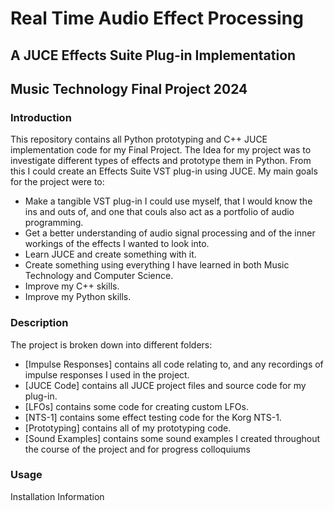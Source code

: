 # Real Time Audio Effect Processing
## A JUCE Effects Suite Plug-in Implementation
## Music Technology Final Project 2024

### Introduction
This repository contains all Python prototyping and C++ JUCE implementation code for my Final Project. The Idea for my project was to investigate different types of effects and prototype them in Python. From this I could create an Effects Suite VST plug-in using JUCE. My main goals for the project were to:
* Make a tangible VST plug-in I could use myself, that I would know the ins and outs of, and one that couls also act as a portfolio of audio programming.
* Get a better understanding of audio signal processing and of the inner workings of the effects I wanted to look into.
* Learn JUCE and create something with it.
* Create something using everything I have learned in both Music Technology and Computer Science.
* Improve my C++ skills.
* Improve my Python skills.

### Description
The project is broken down into different folders:
- [Impulse Responses] contains all code relating to, and any recordings of impulse responses I used in the project.
- [JUCE Code] contains all JUCE project files and source code for my plug-in.
- [LFOs] contains some code for creating custom LFOs.
- [NTS-1] contains some effect testing code for the Korg NTS-1.
- [Prototyping] contains all of my prototyping code.
- [Sound Examples] contains some sound examples I created throughout the course of the project and for progress colloquiums

### Usage
Installation Information
